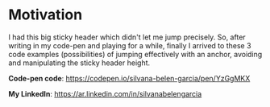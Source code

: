 # Motivation

I had this big sticky header which didn't let me jump precisely. So, after writing in my code-pen and playing for a while, finally I arrived to these 3 code examples (possibilities) of jumping effectively with an anchor, avoiding and manipulating the sticky header height.

**Code-pen code**: https://codepen.io/silvana-belen-garcia/pen/YzGgMKX

**My LinkedIn**: https://ar.linkedin.com/in/silvanabelengarcia
